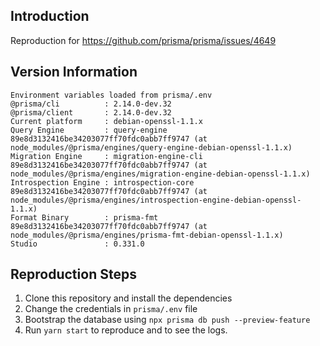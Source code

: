 ## Introduction

Reproduction for https://github.com/prisma/prisma/issues/4649


## Version Information

```
Environment variables loaded from prisma/.env
@prisma/cli          : 2.14.0-dev.32
@prisma/client       : 2.14.0-dev.32
Current platform     : debian-openssl-1.1.x
Query Engine         : query-engine 89e8d3132416be34203077ff70fdc0abb7ff9747 (at node_modules/@prisma/engines/query-engine-debian-openssl-1.1.x)
Migration Engine     : migration-engine-cli 89e8d3132416be34203077ff70fdc0abb7ff9747 (at node_modules/@prisma/engines/migration-engine-debian-openssl-1.1.x)
Introspection Engine : introspection-core 89e8d3132416be34203077ff70fdc0abb7ff9747 (at node_modules/@prisma/engines/introspection-engine-debian-openssl-1.1.x)
Format Binary        : prisma-fmt 89e8d3132416be34203077ff70fdc0abb7ff9747 (at node_modules/@prisma/engines/prisma-fmt-debian-openssl-1.1.x)
Studio               : 0.331.0
```


## Reproduction Steps


1. Clone this repository and install the dependencies
2. Change the credentials in `prisma/.env` file
3. Bootstrap the database using `npx prisma db push --preview-feature`
4. Run `yarn start` to reproduce and to see the logs.
